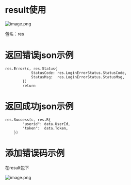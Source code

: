 #  result使用

![image.png](https://p9-juejin.byteimg.com/tos-cn-i-k3u1fbpfcp/480437e5be51436c8f4ce2c6ec270856~tplv-k3u1fbpfcp-watermark.image?)

包名：res

# 返回错误json示例

```
res.Error(c, res.Status{
			StatusCode: res.LoginErrorStatus.StatusCode,
			StatusMsg:  res.LoginErrorStatus.StatusMsg,
		})
		return
```

# 返回成功json示例

```
res.Success(c, res.R{
		"userid": data.UserId,
		"token":  data.Token,
	})
```

# 添加错误码示例

在result包下

![image.png](https://p9-juejin.byteimg.com/tos-cn-i-k3u1fbpfcp/b7bb52cab7a44892abd83f647063bedd~tplv-k3u1fbpfcp-watermark.image?)